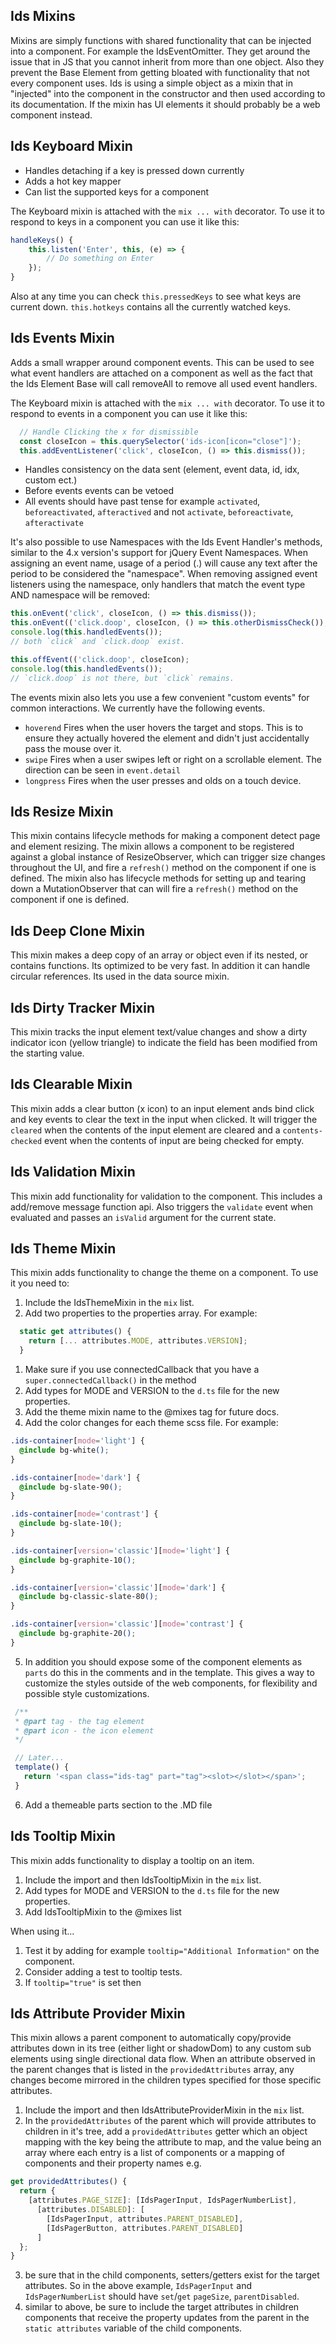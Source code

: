 ## Ids Mixins

Mixins are simply functions with shared functionality that can be injected into a component. For example the IdsEventOmitter. They get around the issue that in JS that you cannot inherit from more than one object. Also they prevent the Base Element from getting bloated with functionality that not every component uses. Ids is using a simple object as a mixin that in "injected" into the component in the constructor and then used according to its documentation. If the mixin has UI elements it should probably be a web component instead.

## Ids Keyboard Mixin

- Handles detaching if a key is pressed down currently
- Adds a hot key mapper
- Can list the supported keys for a component

The Keyboard mixin is attached with the `mix ... with` decorator. To use it to respond to keys in a component you can use it like this:

```js
handleKeys() {
    this.listen('Enter', this, (e) => {
        // Do something on Enter
    });
}
```

Also at any time you can check `this.pressedKeys` to see what keys are current down. `this.hotkeys` contains all the currently watched keys.

## Ids Events Mixin

Adds a small wrapper around component events. This can be used to see what event handlers are attached on a component as well as the fact that the Ids Element Base will call removeAll to remove all used event handlers.

The Keyboard mixin is attached with the `mix ... with` decorator. To use it to respond to events in a component you can use it like this:

```js
  // Handle Clicking the x for dismissible
  const closeIcon = this.querySelector('ids-icon[icon="close"]');
  this.addEventListener('click', closeIcon, () => this.dismiss());
```

- Handles consistency on the data sent (element, event data, id, idx, custom ect.)
- Before events events can be vetoed
- All events should have past tense for example `activated`, `beforeactivated`, `afteractived` and not `activate`, `beforeactivate`, `afteractivate`

It's also possible to use Namespaces with the Ids Event Handler's methods, similar to the 4.x version's support for jQuery Event Namespaces.  When assigning an event name, usage of a period (.) will cause any text after the period to be considered the "namespace".  When removing assigned event listeners using the namespace, only handlers that match the event type AND namespace will be removed:

```js
this.onEvent('click', closeIcon, () => this.dismiss());
this.onEvent(('click.doop', closeIcon, () => this.otherDismissCheck());
console.log(this.handledEvents());
// both `click` and `click.doop` exist.

this.offEvent(('click.doop', closeIcon);
console.log(this.handledEvents());
// `click.doop` is not there, but `click` remains.
```

The events mixin also lets you use a few convenient "custom events" for common interactions. We currently have the following events.

- `hoverend` Fires when the user hovers the target and stops. This is to ensure they actually hovered the element and didn't just accidentally pass the mouse over it.
- `swipe` Fires when a user swipes left or right on a scrollable element. The direction can be seen in `event.detail`
- `longpress` Fires when the user presses and olds on a touch device.

## Ids Resize Mixin

This mixin contains lifecycle methods for making a component detect page and element resizing.  The mixin allows a component to be registered against a global instance of ResizeObserver, which can trigger size changes throughout the UI, and fire a `refresh()` method on the component if one is defined.  The mixin also has lifecycle methods for setting up and tearing down a MutationObserver that can will fire a `refresh()` method on the component if one is defined.

## Ids Deep Clone Mixin

This mixin makes a deep copy of an array or object even if its nested, or contains functions. Its optimized to be very fast. In addition it can handle circular references. Its used in the data source mixin.

## Ids Dirty Tracker Mixin

This mixin tracks the input element text/value changes and show a dirty indicator icon (yellow triangle) to indicate the field has been modified from the starting value.

## Ids Clearable Mixin

This mixin adds a clear button (x icon) to an input element ands bind click and key events to clear the text in the input when clicked. It will trigger the `cleared` when the contents of the input element are cleared and a `contents-checked` event when the contents of input are being checked for empty.

## Ids Validation Mixin

This mixin add functionality for validation to the component. This includes a add/remove message function api.  Also triggers the `validate` event when evaluated and passes an `isValid` argument for the current state.

## Ids Theme Mixin

This mixin adds functionality to change the theme on a component. To use it you need to:

1. Include the IdsThemeMixin in the `mix` list.
1. Add two properties to the properties array. For example:

```js
  static get attributes() {
    return [... attributes.MODE, attributes.VERSION];
  }
```

1. Make sure if you use connectedCallback that you have a `super.connectedCallback()` in the method
1. Add types for MODE and VERSION to the `d.ts` file for the new properties.
1. Add the theme mixin name to the @mixes tag for future docs.
1. Add the color changes for each theme scss file. For example:

```css
.ids-container[mode='light'] {
  @include bg-white();
}

.ids-container[mode='dark'] {
  @include bg-slate-90();
}

.ids-container[mode='contrast'] {
  @include bg-slate-10();
}

.ids-container[version='classic'][mode='light'] {
  @include bg-graphite-10();
}

.ids-container[version='classic'][mode='dark'] {
  @include bg-classic-slate-80();
}

.ids-container[version='classic'][mode='contrast'] {
  @include bg-graphite-20();
}
```

5. In addition you should expose some of the component elements as `parts` do this in the comments and in the template. This gives a way to customize the styles outside of the web components, for flexibility and possible style customizations.

```js
 /**
 * @part tag - the tag element
 * @part icon - the icon element
 */

 // Later...
 template() {
   return '<span class="ids-tag" part="tag"><slot></slot></span>';
 }
```
6. Add a themeable parts section to the .MD file

## Ids Tooltip Mixin

This mixin adds functionality to display a tooltip on an item.

1. Include the import and then IdsTooltipMixin in the `mix` list.
1. Add types for MODE and VERSION to the `d.ts` file for the new properties.
1. Add IdsTooltipMixin to the @mixes list

When using it...

1. Test it by adding for example `tooltip="Additional Information"` on the component.
1. Consider adding a test to tooltip tests.
1. If `tooltip="true"` is set then

## Ids Attribute Provider Mixin

This mixin allows a parent component to automatically copy/provide attributes down in its tree (either light or shadowDom) to any custom sub elements
using single directional data flow. When an attribute observed in the parent changes that is listed in the `providedAttributes` array,
any changes become mirrored in the children types specified for those specific attributes.

1. Include the import and then IdsAttributeProviderMixin in the `mix` list.
1. In the `providedAttributes` of the parent which will provide attributes to children in it's tree, add a `providedAttributes` getter which an object mapping with the key being the attribute to map, and the value being an array where each entry is a list of components or a mapping of components and their property names e.g.
```js
get providedAttributes() {
  return {
    [attributes.PAGE_SIZE]: [IdsPagerInput, IdsPagerNumberList],
      [attributes.DISABLED]: [
        [IdsPagerInput, attributes.PARENT_DISABLED],
        [IdsPagerButton, attributes.PARENT_DISABLED]
      ]
  };
}
```
3. be sure that in the child components, setters/getters exist for the target attributes. So in the above example, `IdsPagerInput` and `IdsPagerNumberList` should have `set`/`get` `pageSize`, `parentDisabled`.
1. similar to above, be sure to include the target attributes in children components that receive the property updates from the parent in the `static attributes` variable of the child components.